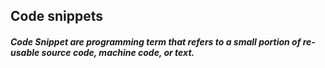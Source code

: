 ## Code snippets

##### Code Snippet are programming term that refers to a small portion of re-usable source code, machine code, or text.
